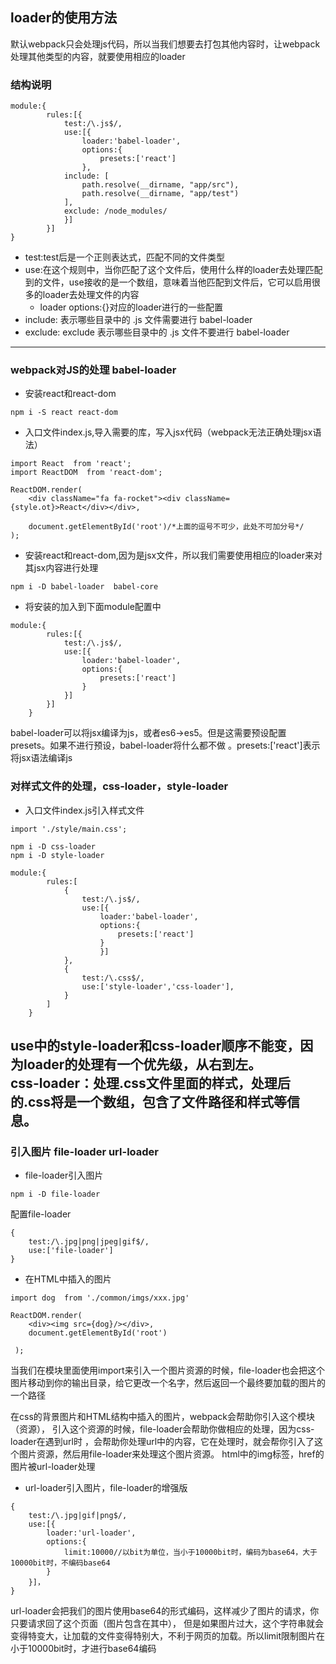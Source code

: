 ## loader的使用方法
默认webpack只会处理js代码，所以当我们想要去打包其他内容时，让webpack处理其他类型的内容，就要使用相应的loader

### 结构说明
```
module:{
        rules:[{
            test:/\.js$/,
            use:[{
                loader:'babel-loader',
                options:{
                    presets:['react']
                },
            include: [
                path.resolve(__dirname, "app/src"),
                path.resolve(__dirname, "app/test")
            ],
            exclude: /node_modules/
            }]
        }]
}
```
+ test:test后是一个正则表达式，匹配不同的文件类型
+ use:在这个规则中，当你匹配了这个文件后，使用什么样的loader去处理匹配到的文件，use接收的是一个数组，意味着当他匹配到文件后，它可以启用很多的loader去处理文件的内容
    + loader options:{}对应的loader进行的一些配置
+ include: 表示哪些目录中的 .js 文件需要进行 babel-loader
+ exclude:  exclude 表示哪些目录中的 .js 文件不要进行 babel-loader

---

### webpack对JS的处理 babel-loader
+ 安装react和react-dom
```
npm i -S react react-dom
```

+ 入口文件index.js,导入需要的库，写入jsx代码（webpack无法正确处理jsx语法）
```
import React  from 'react';
import ReactDOM  from 'react-dom';

ReactDOM.render(
    <div className="fa fa-rocket"><div className={style.ot}>React</div></div>,
 
    document.getElementById('root')/*上面的逗号不可少，此处不可加分号*/
);
```

+ 安装react和react-dom,因为是jsx文件，所以我们需要使用相应的loader来对其jsx内容进行处理
```
npm i -D babel-loader  babel-core
```
+ 将安装的加入到下面module配置中
```
module:{
        rules:[{
            test:/\.js$/,
            use:[{
                loader:'babel-loader',
                options:{
                    presets:['react']
                }
            }]
        }]
    }
```
babel-loader可以将jsx编译为js，或者es6->es5。但是这需要预设配置presets。如果不进行预设，babel-loader将什么都不做
。presets:['react']表示将jsx语法编译js

### 对样式文件的处理，css-loader，style-loader

+ 入口文件index.js引入样式文件
```
import './style/main.css';
```

```
npm i -D css-loader
npm i -D style-loader
```

```
module:{
        rules:[
            {
                test:/\.js$/,
                use:[{
                    loader:'babel-loader',
                    options:{
                        presets:['react']
                    }
                    }]
            },
            {
                test:/\.css$/,
                use:['style-loader','css-loader'],
            }
        ]
    }
```

use中的style-loader和css-loader顺序不能变，因为loader的处理有一个优先级，从右到左。  
css-loader：处理.css文件里面的样式，处理后的.css将是一个数组，包含了文件路径和样式等信息。  
---
### 引入图片 file-loader url-loader
+ file-loader引入图片
```
npm i -D file-loader
```
配置file-loader
```
{
    test:/\.jpg|png|jpeg|gif$/,
    use:['file-loader']
}
```
 + 在HTML中插入的图片
```
import dog  from './common/imgs/xxx.jpg'

ReactDOM.render(
    <div><img src={dog}/></div>,
    document.getElementById('root')
 
 );
```
当我们在模块里面使用import来引入一个图片资源的时候，file-loader也会把这个图片移动到你的输出目录，给它更改一个名字，然后返回一个最终要加载的图片的一个路径

在css的背景图片和HTML结构中插入的图片，webpack会帮助你引入这个模块（资源），
引入这个资源的时候，file-loader会帮助你做相应的处理，因为css-loader在遇到url时
，会帮助你处理url中的内容，它在处理时，就会帮你引入了这个图片资源，然后用file-loader来处理这个图片资源。
html中的img标签，href的图片被url-loader处理  
  
+ url-loader引入图片，file-loader的增强版


```
{
    test:/\.jpg|gif|png$/,
    use:[{
        loader:'url-loader',
        options:{
            limit:10000//以bit为单位，当小于10000bit时，编码为base64，大于10000bit时，不编码base64
        }
    }]，
}
```
url-loader会把我们的图片使用base64的形式编码，这样减少了图片的请求，你只要请求回了这个页面（图片包含在其中<img href="base64:xxxxxxxx">），
但是如果图片过大，这个字符串就会变得特变大，让加载的文件变得特别大，不利于网页的加载。所以limit限制图片在小于10000bit时，才进行base64编码
